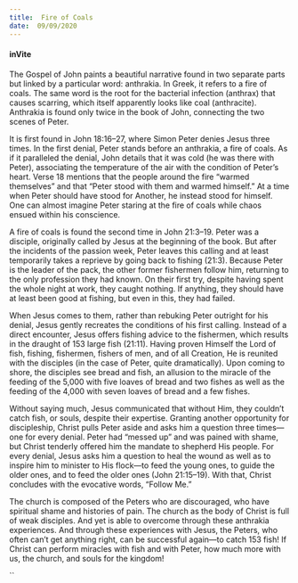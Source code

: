 ```yaml
---
title:  Fire of Coals
date:  09/09/2020
---
```


#### inVite

The Gospel of John paints a beautiful narrative found in two separate parts but linked by a particular word: anthrakia. In Greek, it refers to a fire of coals. The same word is the root for the bacterial infection (anthrax) that causes scarring, which itself apparently looks like coal (anthracite). Anthrakia is found only twice in the book of John, connecting the two scenes of Peter.

It is first found in John 18:16–27, where Simon Peter denies Jesus three times. In the first denial, Peter stands before an anthrakia, a fire of coals. As if it paralleled the denial, John details that it was cold (he was there with Peter), associating the temperature of the air with the condition of Peter’s heart. Verse 18 mentions that the people around the fire “warmed themselves” and that “Peter stood with them and warmed himself.” At a time when Peter should have stood for Another, he instead stood for himself. One can almost imagine Peter staring at the fire of coals while chaos ensued within his conscience.

A fire of coals is found the second time in John 21:3–19. Peter was a disciple, originally called by Jesus at the beginning of the book. But after the incidents of the passion week, Peter leaves this calling and at least temporarily takes a reprieve by going back to fishing (21:3). Because Peter is the leader of the pack, the other former fishermen follow him, returning to the only profession they had known. On their first try, despite having spent the whole night at work, they caught nothing. If anything, they should have at least been good at fishing, but even in this, they had failed.

When Jesus comes to them, rather than rebuking Peter outright for his denial, Jesus gently recreates the conditions of his first calling. Instead of a direct encounter, Jesus offers fishing advice to the fishermen, which results in the draught of 153 large fish (21:11). Having proven Himself the Lord of fish, fishing, fishermen, fishers of men, and of all Creation, He is reunited with the disciples (in the case of Peter, quite dramatically). Upon coming to shore, the disciples see bread and fish, an allusion to the miracle of the feeding of the 5,000 with five loaves of bread and two fishes as well as the feeding of the 4,000 with seven loaves of bread and a few fishes.

Without saying much, Jesus communicated that without Him, they couldn’t catch fish, or souls, despite their expertise. Granting another opportunity for discipleship, Christ pulls Peter aside and asks him a question three times—one for every denial. Peter had “messed up” and was pained with shame, but Christ tenderly offered him the mandate to shepherd His people. For every denial, Jesus asks him a question to heal the wound as well as to inspire him to minister to His flock—to feed the young ones, to guide the older ones, and to feed the older ones (John 21:15–19). With that, Christ concludes with the evocative words, “Follow Me.”

The church is composed of the Peters who are discouraged, who have spiritual shame and histories of pain. The church as the body of Christ is full of weak disciples. And yet is able to overcome through these anthrakia experiences. And through these experiences with Jesus, the Peters, who often can’t get anything right, can be successful again—to catch 153 fish! If Christ can perform miracles with fish and with Peter, how much more with us, the church, and souls for the kingdom!

``
